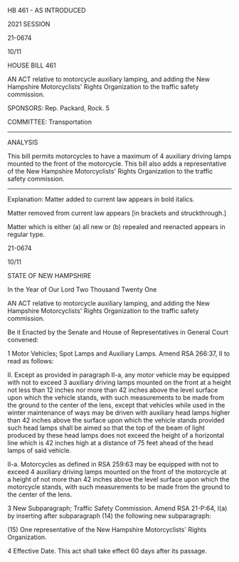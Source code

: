  HB 461 - AS INTRODUCED

 

 

2021 SESSION

 21-0674

 10/11

 

HOUSE BILL 461

 

AN ACT relative to motorcycle auxiliary lamping, and adding the New Hampshire Motorcyclists' Rights Organization to the traffic safety commission.

 

SPONSORS: Rep. Packard, Rock. 5

 

COMMITTEE: Transportation

 

-----------------------------------------------------------------

 

ANALYSIS

 

 This bill permits motorcycles to have a maximum of 4 auxiliary driving lamps mounted to the front of the motorcycle. This bill also adds a representative of the New Hampshire Motorcyclists' Rights Organization to the traffic safety commission.

 

- - - - - - - - - - - - - - - - - - - - - - - - - - - - - - - - - - - - - - - - - - - - - - - - - - - - - - - - - - - - - - - - - - - - - - - - - - - 

 

Explanation: Matter added to current law appears in bold italics.

 Matter removed from current law appears [in brackets and struckthrough.]

 Matter which is either (a) all new or (b) repealed and reenacted appears in regular type.

 21-0674

 10/11

 

STATE OF NEW HAMPSHIRE

 

In the Year of Our Lord Two Thousand Twenty One

 

AN ACT relative to motorcycle auxiliary lamping, and adding the New Hampshire Motorcyclists' Rights Organization to the traffic safety commission.

 

Be it Enacted by the Senate and House of Representatives in General Court convened:

 

 1 Motor Vehicles; Spot Lamps and Auxiliary Lamps. Amend RSA 266:37, II to read as follows:

 II. Except as provided in paragraph II-a, any motor vehicle may be equipped with not to exceed 3 auxiliary driving lamps mounted on the front at a height not less than 12 inches nor more than 42 inches above the level surface upon which the vehicle stands, with such measurements to be made from the ground to the center of the lens, except that vehicles while used in the winter maintenance of ways may be driven with auxiliary head lamps higher than 42 inches above the surface upon which the vehicle stands provided such head lamps shall be aimed so that the top of the beam of light produced by these head lamps does not exceed the height of a horizontal line which is 42 inches high at a distance of 75 feet ahead of the head lamps of said vehicle. 

 II-a. Motorcycles as defined in RSA 259:63 may be equipped with not to exceed 4 auxiliary driving lamps mounted on the front of the motorcycle at a height of not more than 42 inches above the level surface upon which the motorcycle stands, with such measurements to be made from the ground to the center of the lens.

 3 New Subparagraph; Traffic Safety Commission. Amend RSA 21-P:64, I(a) by inserting after subparagraph (14) the following new subparagraph:

 (15) One representative of the New Hampshire Motorcyclists' Rights Organization.

 4 Effective Date. This act shall take effect 60 days after its passage.

